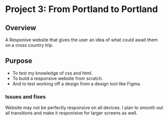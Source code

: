 # Project 3: From Portland to Portland

## Overview

A Responive website that gives the user an idea of what could await them on a cross country trip.

## Purpose

* To test my knowledge of css and html.
* To build a responsive website from scratch.
* And to test working off a design from a design tool like Figma.

### Issues and fixes

Website may not be perfectly responsive on all devices. I plan to smooth out all transitions and make it responisive for larger screens as well.